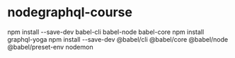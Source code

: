 # nodegraphql-course

npm install --save-dev babel-cli babel-node babel-core
npm install graphql-yoga
npm install --save-dev @babel/cli @babel/core @babel/node @babel/preset-env nodemon



